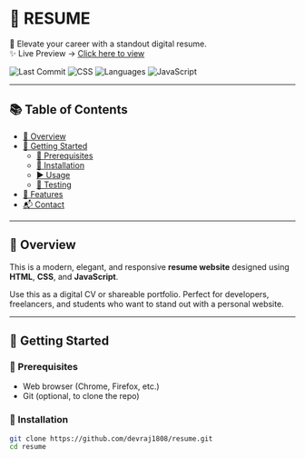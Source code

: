 # 📄 RESUME

🚀 Elevate your career with a standout digital resume.  
✨ Live Preview → [Click here to view](https://devraj1808.github.io/resume/)

![Last Commit](https://img.shields.io/github/last-commit/devraj1808/resume?color=blue&label=Last%20Updated)
![CSS](https://img.shields.io/badge/CSS-84.8%25-blue)
![Languages](https://img.shields.io/github/languages/count/devraj1808/resume)
![JavaScript](https://img.shields.io/badge/-JavaScript-yellow?logo=javascript)

---

## 📚 Table of Contents

- [📌 Overview](#-overview)
- [🚀 Getting Started](#-getting-started)
  - [🔧 Prerequisites](#-prerequisites)
  - [💾 Installation](#-installation)
  - [▶️ Usage](#-usage)
  - [🧪 Testing](#-testing)
- [🎨 Features](#-features)
- [📬 Contact](#-contact)

---

## 📌 Overview

This is a modern, elegant, and responsive **resume website** designed using **HTML**, **CSS**, and **JavaScript**.

Use this as a digital CV or shareable portfolio. Perfect for developers, freelancers, and students who want to stand out with a personal website.

---

## 🚀 Getting Started

### 🔧 Prerequisites

- Web browser (Chrome, Firefox, etc.)
- Git (optional, to clone the repo)

### 💾 Installation

```bash
git clone https://github.com/devraj1808/resume.git
cd resume
